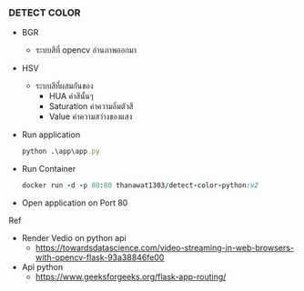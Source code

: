 ### DETECT COLOR

- BGR
  - ระบบสีที่ opencv อ่านภาพออกมา

- HSV
  - ระบบสีที่ผสมกันของ
    - HUA ค่าสีนั้นๆ
    - Saturation ค่าความอิ่มตัวสี
    - Value ค่าความสว่างของแสง

- Run application
  ```ruby
  python .\app\app.py
  ```

- Run Container
  ```ruby
  docker run -d -p 80:80 thanawat1303/detect-color-python:v2
  ```

- Open application on Port 80

Ref 
  - Render Vedio on python api
    - https://towardsdatascience.com/video-streaming-in-web-browsers-with-opencv-flask-93a38846fe00
  - Api python
    - https://www.geeksforgeeks.org/flask-app-routing/